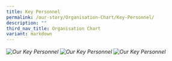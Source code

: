 ```yaml
---
title: Key Personnel
permalink: /our-story/Organisation-Chart/Key-Personnel/
description: ""
third_nav_title: Organisation Chart
variant: markdown
---
```

<img alt="Our Key Personnel" src="https://www.yiochukangsec.moe.edu.sg/images/Our%20Story/Organisation%20Chart/Key%20Personnel/Key_Personnel_R4.png">
<img alt="Our Key Personnel" src="https://www.yiochukangsec.moe.edu.sg/images/Our%20Story/Organisation%20Chart/Key%20Personnel/Key_Personnel_R5.png">
<img alt="Our Key Personnel" src="https://www.yiochukangsec.moe.edu.sg/images/Our%20Story/Organisation%20Chart/Key%20Personnel/key_personnel03b.png">

<style>	
	img {
		font-style: italic;
		max-width: 100%;
		height: auto;
		vertical-align: middle;
		background-repeat: no- repeat;
		background-size: cover;
	}
	</style>
